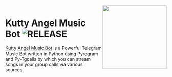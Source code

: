 <img src="https://telegra.ph/file/e41466544aa55f9cf0d64.png" align="right" width="200" height="200"/>

# Kutty Angel Music Bot <img src="https://img.shields.io/github/v/release/Kutty-Angel/kab-music-bot?color=black&logo=github&logoColor=black&style=social" alt="RELEASE">

[Kutty Angel Music Bot](https://github.com/Kutty-Angel/kab-music-bot) is a Powerful Telegram Music Bot written in Python using Pyrogram and Py-Tgcalls by which you can stream songs in your group calls via various sources.
